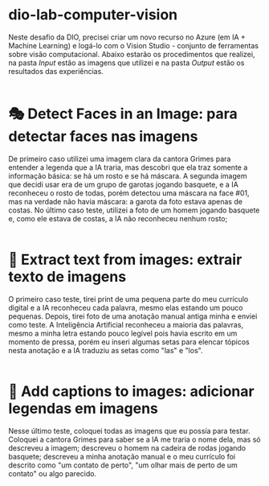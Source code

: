# dio-lab-computer-vision

Neste desafio da DIO, precisei criar um novo recurso no Azure (em IA + Machine Learning) e logá-lo com o Vision Studio - conjunto de ferramentas sobre visão computacional. Abaixo estarão os procedimentos que realizei, na pasta <i>Input</i> estão as imagens que utilizei e na pasta  <i>Output</i> estão os resultados das experiências.
<br>
<br>

# 🎭 Detect Faces in an Image: para detectar faces nas imagens
De primeiro caso utilizei uma imagem clara da cantora Grimes para entender a legenda que a IA traria, mas descobri que ela traz somente a informação básica: se há um rosto e se há máscara. A segunda imagem que decidi usar era de um grupo de garotas jogando basquete, e a IA reconheceu o rosto de todas, porém detectou uma máscara na face #01, mas na verdade não havia máscara: a garota da foto estava apenas de costas. No último caso teste, utilizei a foto de um homem jogando basquete e, como ele estava de costas, a IA não reconheceu nenhum rosto;
<br>
<br>


# 📄 Extract text from images: extrair texto de imagens
O primeiro caso teste, tirei print de uma pequena parte do meu currículo digital e a IA reconheceu cada palavra, mesmo elas estando um pouco pequenas. Depois, tirei foto de uma anotação manual antiga minha e enviei como teste. A Inteligência Artificial reconheceu a maioria das palavras, mesmo a minha letra estando pouco legível pois havia escrito em um momento de pressa, porém eu inseri algumas setas para elencar tópicos nesta anotação e a IA traduziu as setas como "las" e "los".
<br>
<br>

# 🪪 Add captions to images: adicionar legendas em imagens
Nesse último teste, coloquei todas as imagens que eu possía para testar. Coloquei a cantora Grimes para saber se a IA me traria o nome dela, mas só descreveu a imagem; descreveu o homem na cadeira de rodas jogando basquete; descreveu a minha anotação manual e o meu currículo foi descrito como "um contato de perto", "um olhar mais de perto de um contato" ou algo parecido.

